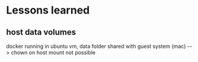 Lessons learned
===============

host data volumes
-----------------

docker running in ubuntu vm, data folder shared with guest system (mac)
--> chown on host mount not possible

